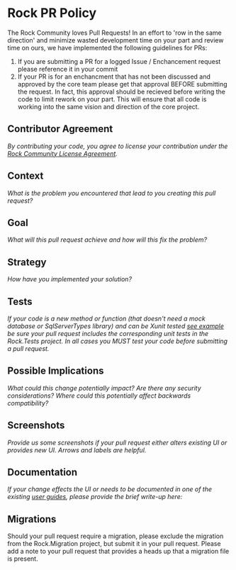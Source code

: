 # Rock PR Policy
The Rock Community loves Pull Requests! In an effort to 'row in the same direction' and minimize wasted development time
on your part and review time on ours, we have implemented the following guidelines for PRs:
1. If you are submitting a PR for a logged Issue / Enchancement request please reference it in your commit
2. If your PR is for an enchancment that has not been discussed and approved by the core team please get that approval BEFORE submitting
the request. In fact, this approval should be recieved before writing the code to limit rework on your part. This will ensure that all code is working into the same vision and direction of the core project.


## Contributor Agreement
_By contributing your code, you agree to license your contribution under the [Rock Community License Agreement](https://www.rockrms.com/license)._

## Context
_What is the problem you encountered that lead to you creating this pull request?_

## Goal
_What will this pull request achieve and how will this fix the problem?_

## Strategy
_How have you implemented your solution?_

## Tests
_If your code is a new method or function (that doesn't need a mock database or SqlServerTypes library) and can be Xunit tested [see example](https://github.com/SparkDevNetwork/Rock/blob/develop/Rock.Tests/Rock/Lava/RockFiltersTests.cs) be sure your pull request includes the corresponding unit tests in the Rock.Tests project. In all cases *you* MUST test your code before submitting a pull request._

## Possible Implications
_What could this change potentially impact? Are there any security considerations? Where could this potentially affect backwards compatibility?_

## Screenshots
_Provide us some screenshots if your pull request either alters existing UI or provides new UI. Arrows and labels are helpful._

## Documentation
_If your change effects the UI or needs to be documented in one of the existing [user guides](http://www.rockrms.com/Learn/Documentation), please provide the brief write-up here:_

## Migrations
Should your pull request require a migration, please exclude the migration from the Rock.Migration project, but submit it in your pull request. Please add a note to your pull request that provides a heads up that a migration file is present.

